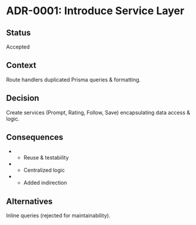 # ADR-0001: Introduce Service Layer

## Status
Accepted

## Context
Route handlers duplicated Prisma queries & formatting.

## Decision
Create services (Prompt, Rating, Follow, Save) encapsulating data access & logic.

## Consequences
* + Reuse & testability
* + Centralized logic
* - Added indirection

## Alternatives
Inline queries (rejected for maintainability).
